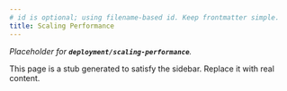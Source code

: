 ```yaml
---
# id is optional; using filename-based id. Keep frontmatter simple.
title: Scaling Performance
---
```


_Placeholder for **`deployment/scaling-performance`**._

This page is a stub generated to satisfy the sidebar.
Replace it with real content.
